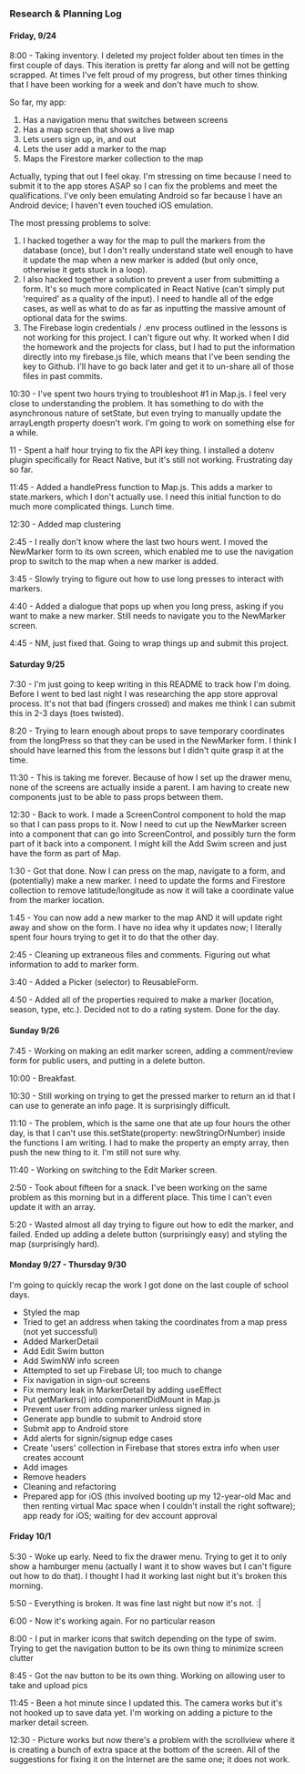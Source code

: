 ### Research & Planning Log
#### Friday, 9/24

8:00 - Taking inventory. I deleted my project folder about ten times in the first couple of days. This iteration is pretty far along and will not be getting scrapped. At times I've felt proud of my progress, but other times thinking that I have been working for a week and don't have much to show.

So far, my app:
1. Has a navigation menu that switches between screens
2. Has a map screen that shows a live map
3. Lets users sign up, in, and out
4. Lets the user add a marker to the map
5. Maps the Firestore marker collection to the map

Actually, typing that out I feel okay. I'm stressing on time because I need to submit it to the app stores ASAP so I can fix the problems and meet the qualifications. I've only been emulating Android so far because I have an Android device; I haven't even touched iOS emulation.

The most pressing problems to solve:
1. I hacked together a way for the map to pull the markers from the database (once), but I don't really understand state well enough to have it update the map when a new marker is added (but only once, otherwise it gets stuck in a loop).
2. I also hacked together a solution to prevent a user from submitting a form. It's so much more complicated in React Native (can't simply put 'required' as a quality of the input). I need to handle all of the edge cases, as well as what to do as far as inputting the massive amount of optional data for the swims.
3. The Firebase login credentials / .env process outlined in the lessons is not working for this project. I can't figure out why. It worked when I did the homework and the projects for class, but I had to put the information directly into my firebase.js file, which means that I've been sending the key to Github. I'll have to go back later and get it to un-share all of those files in past commits.

10:30 - I've spent two hours trying to troubleshoot #1 in Map.js. I feel very close to understanding the problem. It has something to do with the asynchronous nature of setState, but even trying to manually update the arrayLength property doesn't work. I'm going to work on something else for a while.

11 - Spent a half hour trying to fix the API key thing. I installed a dotenv plugin specifically for React Native, but it's still not working. Frustrating day so far.

11:45 - Added a handlePress function to Map.js. This adds a marker to state.markers, which I don't actually use. I need this initial function to do much more complicated things. Lunch time.

12:30 - Added map clustering

2:45 - I really don't know where the last two hours went. I moved the NewMarker form to its own screen, which enabled me to use the navigation prop to switch to the map when a new marker is added.

3:45 - Slowly trying to figure out how to use long presses to interact with markers.

4:40 - Added a dialogue that pops up when you long press, asking if you want to make a new marker. Still needs to navigate you to the NewMarker screen.

4:45 - NM, just fixed that. Going to wrap things up and submit this project.

#### Saturday 9/25

7:30 - I'm just going to keep writing in this README to track how I'm doing. Before I went to bed last night I was researching the app store approval process. It's not that bad (fingers crossed) and makes me think I can submit this in 2-3 days (toes twisted).

8:20 - Trying to learn enough about props to save temporary coordinates from the longPress so that they can be used in the NewMarker form. I think I should have learned this from the lessons but I didn't quite grasp it at the time.

11:30 - This is taking me forever. Because of how I set up the drawer menu, none of the screens are actually inside a parent. I am having to create new components just to be able to pass props between them.

12:30 - Back to work. I made a ScreenControl component to hold the map so that I can pass props to it. Now I need to cut up the NewMarker screen into a component that can go into ScreenControl, and possibly turn the form part of it back into a component. I might kill the Add Swim screen and just have the form as part of Map.

1:30 - Got that done. Now I can press on the map, navigate to a form, and (potentially) make a new marker. I need to update the forms and Firestore collection to remove latitude/longitude as now it will take a coordinate value from the marker location.

1:45 - You can now add a new marker to the map AND it will update right away and show on the form. I have no idea why it updates now; I literally spent four hours trying to get it to do that the other day.

2:45 - Cleaning up extraneous files and comments. Figuring out what information to add to marker form.

3:40 - Added a Picker (selector) to ReusableForm.

4:50 - Added all of the properties required to make a marker (location, season, type, etc.). Decided not to do a rating system. Done for the day.

#### Sunday 9/26

7:45 - Working on making an edit marker screen, adding a comment/review form for public users, and putting in a delete button.

10:00 - Breakfast.

10:30 - Still working on trying to get the pressed marker to return an id that I can use to generate an info page. It is surprisingly difficult.

11:10 - The problem, which is the same one that ate up four hours the other day, is that I can't use this.setState(property: newStringOrNumber) inside the functions I am writing. I had to make the property an empty array, then push the new thing to it. I'm still not sure why.

11:40 - Working on switching to the Edit Marker screen.

2:50 - Took about fifteen for a snack. I've been working on the same problem as this morning but in a different place. This time I can't even update it with an array.

5:20 - Wasted almost all day trying to figure out how to edit the marker, and failed. Ended up adding a delete button (surprisingly easy) and styling the map (surprisingly hard).

#### Monday 9/27 - Thursday 9/30

I'm going to quickly recap the work I got done on the last couple of school days.

- Styled the map
- Tried to get an address when taking the coordinates from a map press (not yet successful)
- Added MarkerDetail
- Add Edit Swim button
- Add SwimNW info screen
- Attempted to set up Firebase UI; too much to change
- Fix navigation in sign-out screens
- Fix memory leak in MarkerDetail by adding useEffect
- Put getMarkers() into componentDidMount in Map.js
- Prevent user from adding marker unless signed in
- Generate app bundle to submit to Android store
- Submit app to Android store
- Add alerts for signin/signup edge cases
- Create 'users' collection in Firebase that stores extra info when user creates account
- Add images
- Remove headers
- Cleaning and refactoring
- Prepared app for iOS (this involved booting up my 12-year-old Mac and then renting virtual Mac space when I couldn't install the right software); app ready for iOS; waiting for dev account approval

#### Friday 10/1

5:30 - Woke up early. Need to fix the drawer menu. Trying to get it to only show a hamburger menu (actually I want it to show waves but I can't figure out how to do that). I thought I had it working last night but it's broken this morning.

5:50 - Everything is broken. It was fine last night but now it's not. :|

6:00 - Now it's working again. For no particular reason

8:00 - I put in marker icons that switch depending on the type of swim. Trying to get the navigation button to be its own thing to minimize screen clutter

8:45 - Got the nav button to be its own thing. Working on allowing user to take and upload pics

11:45 - Been a hot minute since I updated this. The camera works but it's not hooked up to save data yet. I'm working on adding a picture to the marker detail screen.

12:30 - Picture works but now there's a problem with the scrollview where it is creating a bunch of extra space at the bottom of the screen. All of the suggestions for fixing it on the Internet are the same one; it does not work.